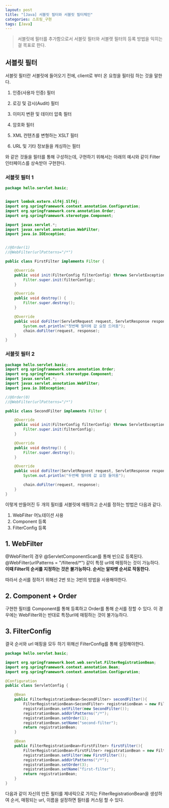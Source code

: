 ```yaml
---
layout: post
title: "[Java] 서블릿 필터와 서블릿 필터체인"
categories: 스프링_구현
tags: [Java]
---
```



> 서블릿에 필터를 추가함으로서 서블릿 필터와 서블렛 필터의 등록 방법을 익히는 걸 목표로 한다.


## 서블릿 필터
서블릿 필터란 서블릿에 들어오기 전에, client로 부터 온 요청을 필터링 하는 것을 말한다.
1. 인증(사용자 인증) 필터

2. 로깅 및 감시(Audit) 필터

3. 이미지 변환 및 데이터 압축 필터

4. 암호화 필터

5. XML 컨텐츠를 변형하는 XSLT 필터

6. URL 및 기타 정보들을 캐싱하는 필터


와 같은 것들을 필터를 통해 구성하는데, 구현하기 위해서는 아래의 예시와 같이 Filter 인터페이스를 상속받아 구현한다.

### 서블릿 필터 1
```java
package hello.servlet.basic;


import lombok.extern.slf4j.Slf4j;
import org.springframework.context.annotation.Configuration;
import org.springframework.core.annotation.Order;
import org.springframework.stereotype.Component;

import javax.servlet.*;
import javax.servlet.annotation.WebFilter;
import java.io.IOException;


//@Order(1)
//@WebFilter(urlPatterns="/*")

public class FirstFilter implements Filter {

    @Override
    public void init(FilterConfig filterConfig) throws ServletException {
        Filter.super.init(filterConfig);
    }

    @Override
    public void destroy() {
        Filter.super.destroy();
    }

    @Override
    public void doFilter(ServletRequest request, ServletResponse response, FilterChain chain) throws IOException, ServletException {
        System.out.println("첫번째 필터에 값 요청 드어옴");
        chain.doFilter(request, response);
    }
}

```

### 서블릿 필터 2
```java
package hello.servlet.basic;
import org.springframework.core.annotation.Order;
import org.springframework.stereotype.Component;
import javax.servlet.*;
import javax.servlet.annotation.WebFilter;
import java.io.IOException;

//@Order(0)
//@WebFilter(urlPatterns="/*")

public class SecondFilter implements Filter {

    @Override
    public void init(FilterConfig filterConfig) throws ServletException {
        Filter.super.init(filterConfig);
    }

    @Override
    public void destroy() {
        Filter.super.destroy();
    }

    @Override
    public void doFilter(ServletRequest request, ServletResponse response, FilterChain chain) throws IOException, ServletException {
        System.out.println("두번째 필터에 값 요청 들어옴");

        chain.doFilter(request, response);
    }
}
```
이렇게 만들어진 두 개의 필터를 서블릿에 매핑하고 순서를 정하는 방법은 다음과 같다.

1. WebFilter 어노테이션 사용
2. Component 등록
3. FilterConfig 등록


## 1. WebFilter
@WebFilter의 경우 @ServletComponentScan를 통해 빈으로 등록된다.
@WebFilter(urlPatterns = "/filtered/*") 같이 특정 url에 매핑하는 것이 가능하다.
**이때 Filter의 순서를 지정하는 것은 불가능하다. 순서는 알파벳 순서로 작동한다.**

따라서 순서를 정하기 위해선 2번 또는 3번의 방법을 사용해야한다.

## 2. Component + Order
구현한 필터를 Component를 통해 등록하고 Order를 통해 순서를 정할 수 있다.
이 경우에는 WebFilter와는 반대로 특정url에 매핑하는 것이 불가능하다.


## 3. FilterConfig
결국 순서와 url 매핑을 모두 하기 위해선 FilterConfig를 통해 설정해야한다.

```java
package hello.servlet.basic;

import org.springframework.boot.web.servlet.FilterRegistrationBean;
import org.springframework.context.annotation.Bean;
import org.springframework.context.annotation.Configuration;

@Configuration
public class ServletConfig {

    @Bean
    public FilterRegistrationBean<SecondFilter> secondFilter(){
        FilterRegistrationBean<SecondFilter> registrationBean = new FilterRegistrationBean<>();
        registrationBean.setFilter(new SecondFilter());
        registrationBean.addUrlPatterns("/*");
        registrationBean.setOrder(1);
        registrationBean.setName("second-filter");
        return registrationBean;
    }

    @Bean
    public FilterRegistrationBean<FirstFilter> firstFilter(){
        FilterRegistrationBean<FirstFilter> registrationBean = new FilterRegistrationBean<>();
        registrationBean.setFilter(new FirstFilter());
        registrationBean.addUrlPatterns("/*");
        registrationBean.setOrder(3);
        registrationBean.setName("first-filter");
        return registrationBean;
    }
}
```
다음과 같이 자신의 만든 필터를 제네릭으로 가지는 FilterRegistrationBean을 생성하여
순서, 매핑되는 url, 이름을 설정하면 필터를 커스텀 할 수 있다.














